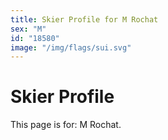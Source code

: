 ```yaml
---
title: Skier Profile for M Rochat
sex: "M"
id: "18580"
image: "/img/flags/sui.svg" 
---
```


# Skier Profile

This page is for: M Rochat.
    